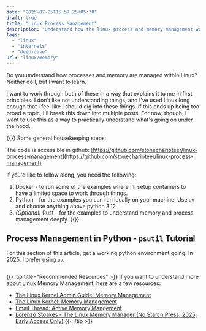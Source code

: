 ```yaml
---
date: "2025-07-25T15:57:25+05:30"
draft: true
title: "Linux Process Management"
description: "Understand how the linux process and memory management works with this deepdive."
tags:
  - "linux"
  - "internals"
  - "deep-dive"
url: "linux/memory"
---
```


Do you understand how processes and memory are managed within Linux? Neither do I, but I
want to learn.

I want to work through both of these in a way that explains it to me in first principles.
I don't like not understanding things, and I've used Linux long enough that I feel like I
should dig into these things. If this ends up being too broad a topic, I'll break this
down into multiple posts. For now, though, I want to use this as a way to practically
understand what's going on under the hood.

{{<info>}}
Some general housekeeping steps:

The code is accessible in github: [https://github.com/stonecharioteer/linux-process-management](https://github.com/stonecharioteer/linux-process-management)

If you'd like to follow along, you need the following:

1. Docker - to run some of the examples where I'll setup containers to have a limited space to work through things.
2. Python - for the examples you can run locally on your machine. Use `uv` and choose anything above python 3.12
3. _(Optional)_ Rust - for the examples to understand memory and process management deeply.
   {{</info>}}

## Process Management in Python - `psutil` Tutorial

For this section of this article, get a working python environment going. In 2025, I prefer using `uv`.

```python

```

{{< tip title="Recommended Resources" >}}
If you want to understand more about Linux Memory Management, here are a few resources:

- [The Linux Kernel Admin Guide: Memory Management](https://docs.kernel.org/admin-guide/mm/index.html)
- [The Linux Kernel: Memory Management](https://docs.kernel.org/mm/index.html)
- [Email Thread: Active Memory Mangement](https://docs.kernel.org/mm/active_mm.html#active-mm)
- [Lorenzo Stoakes - The Linux Memory Manager (No Starch Press; 2025; Early Access Only)](https://nostarch.com/linux-memory-manager)
  {{< /tip >}}
